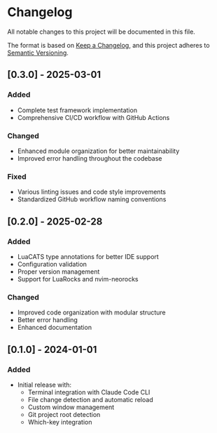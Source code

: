 # Changelog

All notable changes to this project will be documented in this file.

The format is based on [Keep a Changelog](https://keepachangelog.com/en/1.0.0/),
and this project adheres to [Semantic Versioning](https://semver.org/spec/v2.0.0.html).

## [0.3.0] - 2025-03-01

### Added
- Complete test framework implementation
- Comprehensive CI/CD workflow with GitHub Actions

### Changed
- Enhanced module organization for better maintainability
- Improved error handling throughout the codebase

### Fixed
- Various linting issues and code style improvements
- Standardized GitHub workflow naming conventions

## [0.2.0] - 2025-02-28

### Added
- LuaCATS type annotations for better IDE support
- Configuration validation
- Proper version management
- Support for LuaRocks and nvim-neorocks

### Changed
- Improved code organization with modular structure
- Better error handling
- Enhanced documentation

## [0.1.0] - 2024-01-01

### Added
- Initial release with:
  - Terminal integration with Claude Code CLI
  - File change detection and automatic reload
  - Custom window management
  - Git project root detection
  - Which-key integration